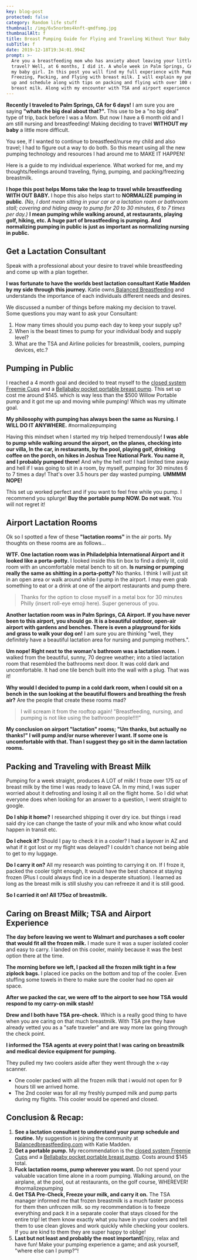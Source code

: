 ```yaml
---
key: blog-post
protected: false
category: Random life stuff
thumbnail: /img/6v5norbms4knft-qmdfsmg.jpg
thumbnailAlt: f
title: Breast Pumping Guide for Flying and Traveling Without Your Baby
subTitle: f
date: 2019-12-18T19:34:01.994Z
prompt: >-
  Are you a breastfeeding mom who has anxiety about leaving your little one to
  travel? Well, at 6 months, I did it. A whole week in Palm Springs, CA with out
  my baby girl. In this post you will find my full experience with Pumping,
  Freezing, Packing, and Flying with breast milk. I will explain my pumping set
  up and schedule along with tips on packing and flying with over 100 oz of
  breast milk. Along with my encounter with TSA and airport experience.
---
```

**Recently I traveled to Palm Springs, CA for 6 days!** I am sure you are saying **"whats the big deal about that?".** This use to be a "no big deal" type of trip, back before I was a Mom. But now I have a 6 month old and I am still nursing and breastfeeding! Making deciding to travel **WITHOUT my baby** a little more difficult. 

You see, If I wanted to continue to breastfeed/nurse my child and also travel; I had to figure out a way to do both. So this meant using all the new pumping technology and resources I had around me to MAKE IT HAPPEN!

Here is a guide to my individual experience. What worked for me, and my thoughts/feelings around traveling, flying, pumping, and packing/freezing breastmilk. 

**I hope this post helps Moms take the leap to travel while breastfeeding WITH OUT BABY.**  I hope this also helps start to **NORMALIZE pumping in public**. _(No, I dont mean sitting in your car or a lactation room or bathroom stall; covering and hiding away to pump for 20 to 30 minutes, 6 to 7 times per day.)_ **I mean pumping while walking around, at restaurants, playing golf, hiking, etc. A huge part of breastfeeding is pumping. And normalizing pumping in public is just as important as normalizing nursing in public.**

## Get a Lactation Consultant

Speak with a professional about your desire to travel while breastfeeding and come up with a plan together. 

**I was fortunate to have the worlds best lactation consultant Katie Madden by my side through this journey.** Katie owns[ Balanced Breastfeeding](https://balancedbreastfeeding.com/) and understands the importance of each individuals different needs and desires. 

We discussed a number of things before making my decision to travel. Some questions you may want to ask your Consultant:

1. How many times should you pump each day to keep your supply up? 
2. When is the beast times to pump for your individual body and supply level? 
3. What are the TSA and Airline policies for breastmilk, coolers, pumping devices, etc.?

## Pumping in Public

I reached a 4 month goal and decided to treat myself to the [closed system Freemie Cups](https://freemie.com/collections/freemie-cups-for-your-pump/products/freemie-closed-system-collection-cup-set) and a [Bellababy pocket portable breast pump](https://www.amazon.com/Bellababy-Electric-Hanging-Adpaters-Changers/dp/B07TD4P8DS/ref=sr_1_1_sspa?crid=3MSLBYBYJDV9M&keywords=bellababy+pump&qid=1577721990&sprefix=bellababy%2Caps%2C131&sr=8-1-spons&psc=1&spLa=ZW5jcnlwdGVkUXVhbGlmaWVyPUExMlZINUQ5MDVLNFIwJmVuY3J5cHRlZElkPUEwMTE2OTQzRDdLVjJNRzFIOE5CJmVuY3J5cHRlZEFkSWQ9QTAxNTI4NDZQUU4wVzVGQjc3NjImd2lkZ2V0TmFtZT1zcF9hdGYmYWN0aW9uPWNsaWNrUmVkaXJlY3QmZG9Ob3RMb2dDbGljaz10cnVl). This set up cost me around $145. which is way less than the $500 Willow Portable pump and it got me up and moving while pumping! Which was my ultimate goal.

**My philosophy with pumping has always been the same as Nursing. I WILL DO IT ANYWHERE.** #normalizepumping

Having this mindset when I started my trip helped tremendously! **I was able to pump while walking around the airport, on the planes, checking into our villa, In the car, in restaurants, by the pool, playing golf, drinking coffee on the porch, on hikes in Joshua Tree National Park. You name it, and I probably pumped there!** And why the hell not! I had limited time away and hell if I was going to sit in a room, by myself, pumping for 30 minutes 6 to 7 times a day! That's over 3.5 hours per day wasted pumping. **UMMMM NOPE!**

This set up worked perfect and if you want to feel free while you pump. I recommend you splurge! **Buy the portable pump NOW. Do not wait.** You will not regret it!

## Airport Lactation Rooms

Ok so I spotted a few of these **"lactation rooms"** in the air ports. My thoughts on these rooms are as follows...

**WTF. One lactation room was in Philadelphia International Airport and it looked like a porta-potty.** I looked inside this tin box to find a dimly lit, cold room with an uncomfortable metal bench to sit on. **Is nursing or pumping really the same as shitting in a porta-potty?** No thanks. I think I will just sit in an open area or walk around while I pump in the airport. I may even grab something to eat or a drink at one of the airport restaurants and pump there. 

> Thanks for the option to close myself in a metal box for 30 minutes Philly (insert roll-eye emoji here). Super generous of you.

**Another lactation room was in Palm Springs, CA Airport. If you have never been to this airport, you should go. It is a beautiful outdoor, open-air airport with gardens and benches. There is even a playground for kids and grass to walk your dog on!** I am sure you are thinking "well, they definitely have a beautiful lactation area for nursing and pumping mothers.". 

**Um nope! Right next to the woman's bathroom was a lactation room.** I walked from the beautiful, sunny, 70 degree weather; into a tiled lactation room that resembled the bathrooms next door. It was cold dark and uncomfortable. It had one tile bench built into the wall with a plug. That was it! 

**Why would I decided to pump in a cold dark room, when I could sit on a bench in the sun looking at the beautiful flowers and breathing the fresh air?** Are the people that create these rooms mad? 

> I will scream it from the rooftop again! "Breastfeeding, nursing, and pumping is not like using the bathroom people!!!!"

**My conclusion on airport "lactation" rooms; "Um thanks, but actually no thanks!" I will pump and/or nurse wherever I want. If some one is uncomfortable with that. Than I suggest they go sit in the damn lactation rooms.**

## Packing and Traveling with Breast Milk 

Pumping for a week straight, produces A LOT of milk! I froze over 175 oz of breast milk by the time I was ready to leave CA. In my mind, I was super worried about it defrosting and losing it all on the flight home. So I did what everyone does when looking for an answer to a question, I went straight to google.

**Do I ship it home?** I researched shipping it over dry ice. but things i read said dry ice can change the taste of your milk and who know what could happen in transit etc. 

**Do I check it?**  Should I pay to check it in a cooler? I had a layover in AZ and what if it got lost or my flight was delayed? I couldn't chance not being able to get to my luggage.

**Do I carry it on?** All my research was pointing to carrying it on. If I froze it, packed the cooler tight enough, It would have the best chance at staying frozen (Plus I could always find ice in a desperate situation). I learned as long as the breast milk is still slushy you can refreeze it and it is still good. 

**So I carried it on! All 175oz of breastmilk.**

## Caring on Breast Milk; TSA and Airport Experience

**The day before leaving we went to Walmart and purchases a soft cooler that would fit all the frozen milk.** I made sure it was a super isolated cooler and easy to carry. I landed on this cooler, mainly because it was the best option there at the time. 

**The morning before we left, I packed all the frozen milk tight in a few ziplock bags.** I placed ice packs on the bottom and top of the cooler. Even stuffing some towels in there to make sure the cooler had no open air space. 

**After we packed the car, we were off to the airport to see how TSA would respond to my carry-on milk stash!**

**Drew and I both have TSA pre-check.** Which is a really good thing to have when you are caring on that much breastmilk. With TSA pre they have already vetted you as a "safe traveler" and are way more lax going through the check point.

**I informed the TSA agents at every point that I was caring on breastmilk and medical device equipment for pumping.** 

They pulled my two coolers aside after they went through the x-ray scanner. 

* One cooler packed with all the frozen milk that i would not open for 9 hours till we arrived home. 
* The 2nd cooler was for all my freshly pumped milk and pump parts during my flights. This cooler would be opened and closed.



## Conclusion & Recap:

1. **See a lactation consultant to understand your pump schedule and routine.** My suggestion is joining the community at [Balancedbreastfeeding.com](https://balancedbreastfeeding.com/) with Katie Madden.
2. **Get a portable pump.** My recommendation is the [closed system Freemie Cups](https://freemie.com/collections/freemie-cups-for-your-pump/products/freemie-closed-system-collection-cup-set) and a [Bellababy pocket portable breast pump](https://www.amazon.com/Bellababy-Electric-Hanging-Adpaters-Changers/dp/B07TD4P8DS/ref=sr_1_1_sspa?crid=3MSLBYBYJDV9M&keywords=bellababy+pump&qid=1577721990&sprefix=bellababy%2Caps%2C131&sr=8-1-spons&psc=1&spLa=ZW5jcnlwdGVkUXVhbGlmaWVyPUExMlZINUQ5MDVLNFIwJmVuY3J5cHRlZElkPUEwMTE2OTQzRDdLVjJNRzFIOE5CJmVuY3J5cHRlZEFkSWQ9QTAxNTI4NDZQUU4wVzVGQjc3NjImd2lkZ2V0TmFtZT1zcF9hdGYmYWN0aW9uPWNsaWNrUmVkaXJlY3QmZG9Ob3RMb2dDbGljaz10cnVl). Costs around $145 total.  
3. **Fuck lactation rooms, pump wherever you want.** Do not spend your valuable vacation time alone in a room pumping. Walking around, on the airplane, at the pool, out at restaurants, on the golf course, WHEREVER! #normalizepumping 
4. **Get TSA Pre-Check, Freeze your milk, and carry it on.** The TSA manager informed me that frozen breastmilk is a much faster process for them then unfrozen milk. so my recommendation is to freeze everything and pack it in a separate cooler that stays closed for the entire trip! let them know exactly what you have in your coolers and tell them to use clean gloves and work quickly while checking your coolers. If you are kind to them they are super happy to oblige!
5. **Last but not least and probably the most important**Enjoy, relax and have fun! Make your pumping experience a game; and ask yourself, "where else can I pump?"!

